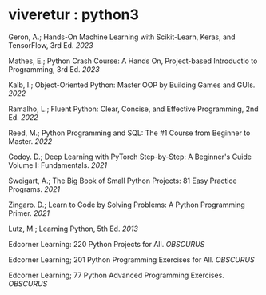 # viveretur : python3

Geron, A.; Hands-On Machine Learning with Scikit-Learn, Keras, and TensorFlow, 3rd Ed. _2023_

Mathes, E.; Python Crash Course: A Hands On, Project-based Introductio to Programming, 3rd Ed. _2023_

Kalb, I.; Object-Oriented Python: Master OOP by Building Games and GUIs. _2022_

Ramalho, L.; Fluent Python: Clear, Concise, and Effective Programming, 2nd Ed. _2022_

Reed, M.; Python Programming and SQL: The #1 Course from Beginner to Master. _2022_

Godoy. D.; Deep Learning with PyTorch Step-by-Step: A Beginner's Guide Volume I: Fundamentals. _2021_

Sweigart, A.; The Big Book of Small Python Projects: 81 Easy Practice Programs. _2021_

Zingaro. D.; Learn to Code by Solving Problems: A Python Programming Primer. _2021_

Lutz, M.; Learning Python, 5th Ed. _2013_

Edcorner Learning: 220 Python Projects for All. _OBSCURUS_

Edcorner Learning; 201 Python Programming Exercises for All. _OBSCURUS_

Edcorner Learning; 77 Python Advanced Programming Exercises. _OBSCURUS_
